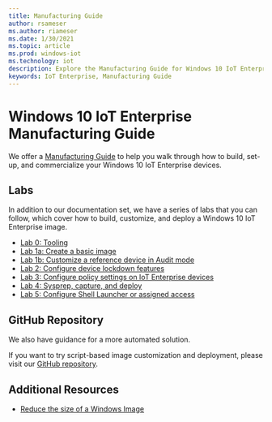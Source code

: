 ```yaml
---
title: Manufacturing Guide
author: rsameser
ms.author: riameser
ms.date: 1/30/2021
ms.topic: article
ms.prod: windows-iot
ms.technology: iot
description: Explore the Manufacturing Guide for Windows 10 IoT Enterprise.
keywords: IoT Enterprise, Manufacturing Guide
---
```


# Windows 10 IoT Enterprise Manufacturing Guide
We offer a [Manufacturing Guide](https://docs.microsoft.com/windows-hardware/manufacture/desktop/iot-ent-overview) to help you walk through how to build, set-up, and commercialize your Windows 10 IoT Enterprise devices.

## Labs
In addition to our documentation set, we have a series of labs that you can follow, which cover how to build, customize, and deploy a Windows 10 IoT Enterprise image.

* [Lab 0: Tooling](https://docs.microsoft.com/windows-hardware/manufacture/desktop/iot-ent-get-the-tools-you-need)
* [Lab 1a: Create a basic image](https://docs.microsoft.com/windows-hardware/manufacture/desktop/iot-ent-create-a-basic-image)
* [Lab 1b: Customize a reference device in Audit mode](https://docs.microsoft.com/windows-hardware/manufacture/desktop/iot-ent-customize-the-reference-device-in-audit-mode)
* [Lab 2: Configure device lockdown features](https://docs.microsoft.com/windows-hardware/manufacture/desktop/iot-ent-configure-policy-settings)
* [Lab 3: Configure policy settings on IoT Enterprise devices](https://docs.microsoft.com/windows-hardware/manufacture/desktop/iot-ent-configure-policy-settings)
* [Lab 4: Sysprep, capture, and deploy](https://docs.microsoft.com/windows-hardware/manufacture/desktop/iot-ent-sysprep-capture-deploy)
* [Lab 5: Configure Shell Launcher or assigned access](https://docs.microsoft.com/windows-hardware/manufacture/desktop/iot-ent-shell-launcher-app-launcher)


## GitHub Repository
We also have guidance for a more automated solution.

If you want to try script-based image customization and deployment, please visit our [GitHub repository](https://github.com/ms-iot/windows-iotent-deploy).

## Additional Resources
* [Reduce the size of a Windows Image](https://docs.microsoft.com/windows-hardware/manufacture/desktop/optimize-windows)
